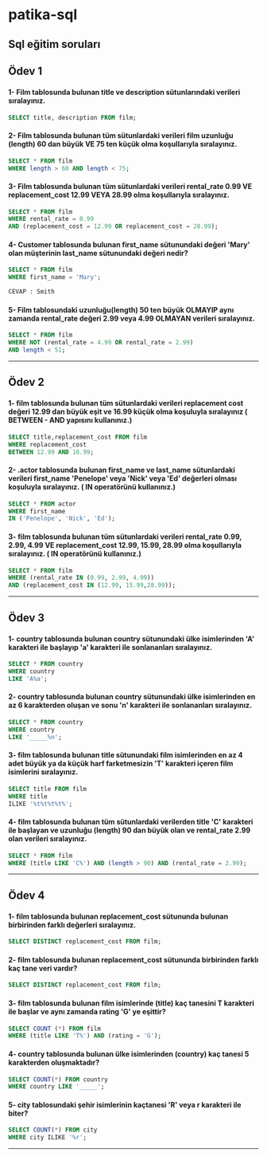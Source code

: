 # patika-sql

Sql eğitim soruları
---

## <p> Ödev 1 </p> 
#### 1- Film tablosunda bulunan title ve description sütunlarındaki verileri sıralayınız.
~~~sql
SELECT title, description FROM film;
~~~  
  
#### 2- Film tablosunda bulunan tüm sütunlardaki verileri film uzunluğu (length) 60 dan büyük VE 75 ten küçük olma koşullarıyla sıralayınız.
~~~sql
SELECT * FROM film
WHERE length > 60 AND length < 75;
~~~

#### 3- Film tablosunda bulunan tüm sütunlardaki verileri rental_rate 0.99 VE replacement_cost 12.99 VEYA 28.99 olma koşullarıyla sıralayınız.
~~~sql
SELECT * FROM film
WHERE rental_rate = 0.99 
AND (replacement_cost = 12.99 OR replacement_cost = 28.99);
~~~

#### 4- Customer tablosunda bulunan first_name sütunundaki değeri 'Mary' olan müşterinin last_name sütunundaki değeri nedir?
~~~sql
SELECT * FROM film
WHERE first_name = 'Mary';

CEVAP : Smith
~~~

#### 5- Film tablosundaki uzunluğu(length) 50 ten büyük OLMAYIP aynı zamanda rental_rate değeri 2.99 veya 4.99 OLMAYAN verileri sıralayınız.
~~~sql
SELECT * FROM film
WHERE NOT (rental_rate = 4.99 OR rental_rate = 2.99) 
AND length < 51;
~~~

---

## <p> Ödev 2 </p> 
#### 1- film tablosunda bulunan tüm sütunlardaki verileri replacement cost değeri 12.99 dan büyük eşit ve 16.99 küçük olma koşuluyla sıralayınız ( BETWEEN - AND yapısını kullanınız.)
~~~sql
SELECT title,replacement_cost FROM film
WHERE replacement_cost
BETWEEN 12.99 AND 16.99;
~~~


#### 2- .actor tablosunda bulunan first_name ve last_name sütunlardaki verileri first_name 'Penelope' veya 'Nick' veya 'Ed' değerleri olması koşuluyla sıralayınız. ( IN operatörünü kullanınız.)
~~~sql
SELECT * FROM actor
WHERE first_name 
IN ('Penelope', 'Nick', 'Ed');
~~~

#### 3- film tablosunda bulunan tüm sütunlardaki verileri rental_rate 0.99, 2.99, 4.99 VE replacement_cost 12.99, 					15.99, 28.99 olma koşullarıyla sıralayınız. ( IN operatörünü kullanınız.)
~~~sql
SELECT * FROM film
WHERE (rental_rate IN (0.99, 2.99, 4.99)) 
AND (replacement_cost IN (12.99, 15.99,28.99));
~~~
---
## <p> Ödev 3 </p> 
#### 1- country tablosunda bulunan country sütunundaki ülke isimlerinden 'A' karakteri ile başlayıp 'a' karakteri ile sonlananları sıralayınız.
~~~sql
SELECT * FROM country
WHERE country 
LIKE 'A%a';
~~~
#### 2- country tablosunda bulunan country sütunundaki ülke isimlerinden en az 6 karakterden oluşan ve sonu 'n' karakteri ile sonlananları sıralayınız.
~~~sql
SELECT * FROM country
WHERE country 
LIKE '_____%n';
~~~
#### 3- film tablosunda bulunan title sütunundaki film isimlerinden en az 4 adet büyük ya da küçük harf farketmesizin 'T' karakteri içeren film isimlerini sıralayınız.
~~~sql
SELECT title FROM film
WHERE title 
ILIKE '%t%t%t%t%';

~~~
#### 4- film tablosunda bulunan tüm sütunlardaki verilerden title 'C' karakteri ile başlayan ve uzunluğu (length) 90 dan büyük olan ve rental_rate 2.99 olan verileri sıralayınız.
~~~sql
SELECT * FROM film
WHERE (title LIKE 'C%') AND (length > 90) AND (rental_rate = 2.99);
~~~
---

## <p> Ödev 4 </p> 
#### 1- film tablosunda bulunan replacement_cost sütununda bulunan birbirinden farklı değerleri sıralayınız.
~~~sql
SELECT DISTINCT replacement_cost FROM film;
~~~  
  
#### 2- film tablosunda bulunan replacement_cost sütununda birbirinden farklı kaç tane veri vardır?
~~~sql
SELECT DISTINCT replacement_cost FROM film;
~~~

#### 3- film tablosunda bulunan film isimlerinde (title) kaç tanesini T karakteri ile başlar ve aynı zamanda rating 'G' ye eşittir?
~~~sql
SELECT COUNT (*) FROM film
WHERE (title LIKE 'T%') AND (rating = 'G');
~~~

#### 4- country tablosunda bulunan ülke isimlerinden (country) kaç tanesi 5 karakterden oluşmaktadır?
~~~sql
SELECT COUNT(*) FROM country
WHERE country LIKE '_____';
~~~

#### 5- city tablosundaki şehir isimlerinin kaçtanesi 'R' veya r karakteri ile biter?
~~~sql
SELECT COUNT(*) FROM city
WHERE city ILIKE '%r';
~~~

---
